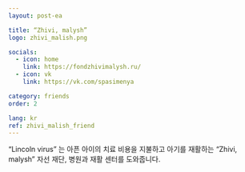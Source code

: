 ```yaml
---
layout: post-ea

title: “Zhivi, malysh”
logo: zhivi_malish.png

socials:
  - icon: home
    link: https://fondzhivimalysh.ru/
  - icon: vk
    link: https://vk.com/spasimenya

category: friends
order: 2

lang: kr
ref: zhivi_malish_friend
---
```


“Lincoln virus” 는 아픈 아이의 치료 비용을 지불하고 아기를 재활하는 “Zhivi, malysh” 자선 재단, 병원과 재활 센터를 도와줍니다.  
